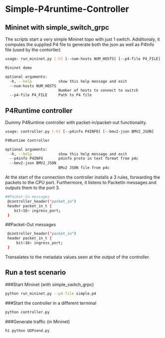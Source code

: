 # Simple-P4runtime-Controller

## Mininet with simple_switch_grpc
The scripts start a very simple Mininet topo with just 1 switch. Adiditonaly, it compules the supplied P4 file to generate both the json as well as P4Info file (used by the contorller)
```bash 
usage: run_mininet.py [-h] [--num-hosts NUM_HOSTS] [--p4-file P4_FILE]

Mininet demo

optional arguments:
  -h, --help            show this help message and exit
  --num-hosts NUM_HOSTS
                        Number of hosts to connect to switch
  --p4-file P4_FILE     Path to P4 file
```
## P4Runtime controller
Dummy P4Runtime controller with packet-in/packet-out functionality. 

```bash 
usage: controller.py [-h] [--p4info P4INFO] [--bmv2-json BMV2_JSON]

P4Runtime Controller

optional arguments:
  -h, --help            show this help message and exit
  --p4info P4INFO       p4info proto in text format from p4c
  --bmv2-json BMV2_JSON
                        BMv2 JSON file from p4c

```
At the start of the connection the controller installs a 3 rules, forwarding the packets to the CPU port. Furthermore, it listens to PacketIn messages and outputs them to the port 3. 
```bash 
##Packet-In messages
 @controller_header("packet_in")
 header packet_in_t {
    bit<16> ingress_port;
 }
 ```

##Packet-Out messages
```bash 
 @controller_header("packet_in")
 header packet_in_t {
     bit<16> ingress_port;
 }
 ```
Transalates to the metadata values seen at the output of the controller.
## Run a test scenario

###Start Mininet (with simple_switch_grpc)
```bash 
python run_mininet.py --p4-file simple.p4
```
###Start the controller in a different terminal
```bash 
python controller.py
```
###Generate traffic (in Mininet)
```bash 
h1 python UDPsend.py
```
